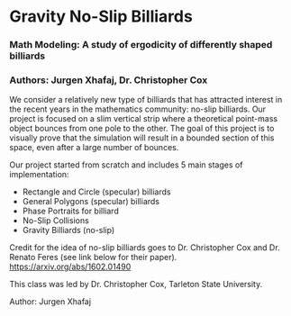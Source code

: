 # Gravity No-Slip Billiards

### Math Modeling: A study of ergodicity of differently shaped billiards

### Authors: Jurgen Xhafaj, Dr. Christopher Cox

We consider a relatively new type of billiards that has attracted interest in the recent years in the mathematics community: no-slip billiards. Our project is focused on a slim vertical strip where a theoretical point-mass object bounces from one pole to the other. The goal of this project is to visually prove that the simulation will result in a bounded section of this space, even after a large number of bounces.

Our project started from scratch and includes 5 main stages of implementation:

* Rectangle and Circle (specular) billiards
* General Polygons (specular) billiards
* Phase Portraits for billiard
* No-Slip Collisions 
* Gravity Billiards (no-slip)

Credit for the idea of no-slip billiards goes to Dr. Christopher Cox and Dr. Renato Feres (see link below for their paper).
https://arxiv.org/abs/1602.01490

This class was led by Dr. Christopher Cox, Tarleton State University.

Author: Jurgen Xhafaj
